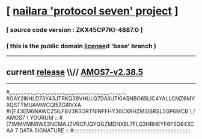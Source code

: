
# [ [nailara 'protocol seven' project](http://nailara.network/) ]

### [ source code version : ZKX45CP7KI-4887.0 ]

### ( this is the public domain [license](../license)d 'base' branch )
---
## current [release](https://github.com/nailara-technologies/protocol-7/releases) \\\\// [AMOS7-v2.38.5](https://github.com/nailara-technologies/protocol-7/releases/tag/AMOS7-v2.38.5)
---

#,,.,,,..,...,..,,,..,,..,,..,.,.,...,,,.,,,.,.,.,...,...,.,.,,,,,,..,..,,,..,
#GAY2IKHLD73Y43JTRKQ3BVHULQ7DAIIUTKIA5NBO65LIC4YALLCMZ6MYXQSTTMUAMWCQI5ZGIRVXA
#\\\|F43EM6NAWCZ5ILFBV3R3ORTNINFFHY36CXRHZMSIBRSL5GP6MCB \ / AMOS7 \ YOURUM ::
#\[7]MMVMN6WS3NCMAJZVRCFJQYQGZMDNX6L7FLG3HRHEYF6F5G643CAA 7  DATA SIGNATURE ::
#:::::::::::::::::::::::::::::::::::::::::::::::::::::::::::::::::::::::::::::
